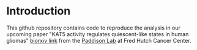 # Introduction

This github repository contains code to reproduce the analysis in our upcoming paper 
"KAT5 activity regulates quiescent-like states in human gliomas" [biorxiv link](https://www.biorxiv.org/content/10.1101/2022.03.17.484768v2) from 
the [Paddison Lab](https://research.fredhutch.org/paddison/en.html) at Fred Hutch Cancer Center.
